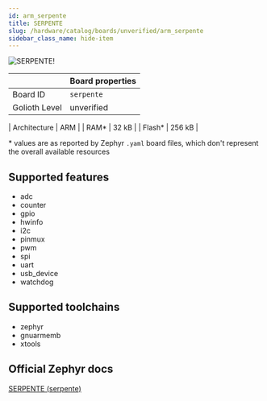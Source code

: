 ```yaml
---
id: arm_serpente
title: SERPENTE
slug: /hardware/catalog/boards/unverified/arm_serpente
sidebar_class_name: hide-item
---
```


[//]: # (This is an auto-generated file, do not edit! Changes to it will be lost upon re-generation)

![SERPENTE!](/img/boards/arm/serpente.jpg "SERPENTE")

|                | Board properties     |
| -------------  | -------------------- |
| Board ID       | `serpente` |
| Golioth Level  | unverified       |

| Architecture   | ARM |
| RAM*           | 32 kB |
| Flash*         | 256 kB |

\* values are as reported by Zephyr `.yaml` board files, which don't represent the overall available resources



## Supported features

* adc
* counter
* gpio
* hwinfo
* i2c
* pinmux
* pwm
* spi
* uart
* usb_device
* watchdog

## Supported toolchains

* zephyr
* gnuarmemb
* xtools

## Official Zephyr docs

[SERPENTE (serpente)](https://docs.zephyrproject.org/latest/boards/arm/serpente/doc/index.html)
